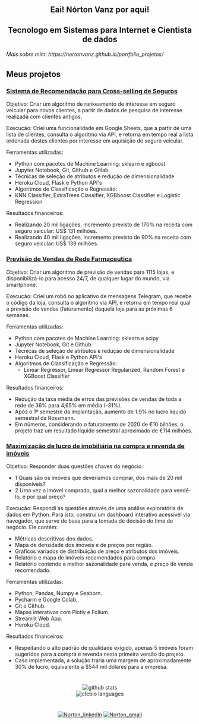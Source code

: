 
<h2 align="center">Eai! Nórton Vanz por aqui!</h2>

<h2 align="center">Tecnologo em Sistemas para Internet e Cientista de dados</h2>

<h6 align="left">
Mais sobre mim: https://nortonvanz.github.io/portfolio_projetos/
</h6>

<!--
**nortonvanz/nortonvanz** is a ✨ _special_ ✨ repository because its `README.md` (this file) appears on your GitHub profile.
-->

<!-- Projects -->
## Meus projetos

### [Sistema de Recomendação para Cross-selling de Seguros](https://github.com/nortonvanz/Health-Insurance-Ranking)
Objetivo:
Criar um algoritmo de rankeamento de interesse em seguro veicular para novos clientes, a partir de dados de pesquisa de interesse realizada com clientes antigos.

Execução:
Criei uma funcionalidade em Google Sheets, que a partir de uma lista de clientes, consulta o algoritmo via API, e retorna em tempo real a lista ordenada destes clientes por interesse em aquisição de seguro veicular.

Ferramentas utilizadas:
- Python com pacotes de Machine Learning: sklearn e xgboost
- Jupyter Notebook, Git, Github e Gitlab
- Técnicas de seleção de atributos e redução de dimensionalidade
- Heroku Cloud, Flask e Python API's
- Algoritmos de Classificação e Regressão:
- KNN Classifier, ExtraTrees Classifier, XGBboost Classifier e Logistic Regression

Resultados financeiros:
- Realizando 20 mil ligações, incremento previsto de 170% na receita com seguro veicular: US$ 131 milhões.
- Realizando 40 mil ligações, incremento previsto de 90% na receita com seguro veicular: US$ 139 milhões.


### [Previsão de Vendas de Rede Farmaceutica](https://github.com/nortonvanz/Pharmacy-Sales-Forecast)
Objetivo:
Criar um algoritmo de previsão de vendas para 1115 lojas, e disponibilizá-lo para acesso 24/7, de qualquer lugar do mundo, via smartphone.

Execução:
Criei um robô no aplicativo de mensagens Telegram, que recebe o código da loja, consulta o algoritmo via API, e retorna em tempo real qual a previsão de vendas (faturamento) daquela loja para as próximas 6 semanas.

Ferramentas utilizadas:
- Python com pacotes de Machine Learning: sklearn e scipy
- Jupyter Notebook, Git e Github
- Técnicas de seleção de atributos e redução de dimensionalidade
- Heroku Cloud, Flask e Python API's
- Algoritmos de Classificação e Regressão:
  - Linear Regressor, Linear Regressor Regularized, Random Forest e XGBoost Classifier

Resultados financeiros:
- Redução da taxa média de erros das previsões de vendas de toda a rede de 36% para 4,65% em média (-31%).
- Após o 1º semestre da implantação, aumento de 1.9% no lucro líquido semestral da Rossmann.
- Em números, considerando o faturamento de 2020 de €10 bilhões, o projeto traz um resultado líquido semestral aproximado de €114 milhões.

### [Maximização de lucro de imobiliária na compra e revenda de imóveis](https://github.com/nortonvanz/House-Rocket-Real-State-EDA)
Objetivo:
Responder duas questões chaves do negócio:
- 1 Quais são os imóveis que deveríamos comprar, dos mais de 20 mil disponíveis?
- 2 Uma vez o imóvel comprado, qual a melhor sazonalidade para vendê-lo, e por qual preço?

Execução:
Respondi as questões através de uma análise exploratória de dados em Python. Para isto, construí um dashboard interativo acessível via navegador, que serve de base para a tomada de decisão do time de negócio. Ele contém:

- Métricas descritivas dos dados.
- Mapa de densidade dos imóveis e de preços por região.
- Gráficos variados de distribuição de preço e atributos dos imóveis.
- Relatório e mapa de imóveis recomendados para compra.
- Relatório contendo a melhor sazonalidade para venda, e preço de venda recomendado.

Ferramentas utilizadas:
- Python, Pandas, Numpy e Seaborn.
- Pycharm e Google Colab.
- Git e Github.
- Mapas interativos com Plotly e Folium.
- Streamlit Web App.
- Heroku Cloud.

Resultados financeiros:
- Respeitando o alto padrão de qualidade exigido, apenas 5 imóveis foram sugeridos para a compra e revenda nesta primeira versão do projeto.
- Caso implementada, a solução traria uma margem de aproximadamente 30% de lucro, equivalente a $544 mil dólares para a empresa.


#
<!-- Github Stats -->
<div style="display: flex;justify-content: space-around;" align="center">
	<img src="https://github-readme-stats.vercel.app/api?username=nortonvanz&hide=contribs,prs&show_icons=true&hide_border=true&title_color=000" alt="github stats">
</div>

<div style="display: flex;justify-content: space-around;" align="center">
	<img src="https://github-readme-stats.vercel.app/api/top-langs/?username=nortonvanz&layout=compact&hide_border=true&title_color=000" alt="clebio languages">
</div>

<!-- Social Medias -->
<div align="center">

# 
[![Norton_linkedIn](https://img.shields.io/badge/LinkedIn-0077B5?style=for-the-badge&logo=linkedin&logoColor=white)](https://www.linkedin.com/in/norton-vanz/)  [![Norton_gmail](https://img.shields.io/badge/Gmail-D14836?style=for-the-badge&logo=gmail&logoColor=white)](mailto:nortonmv@gmail.com) 
